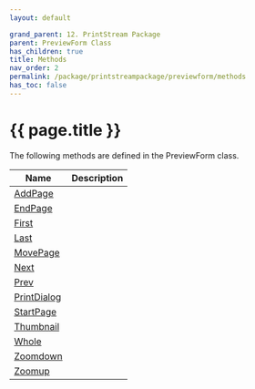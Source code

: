 ```yaml
---
layout: default

grand_parent: 12. PrintStream Package
parent: PreviewForm Class
has_children: true
title: Methods
nav_order: 2
permalink: /package/printstreampackage/previewform/methods
has_toc: false
---
```

# {{ page.title }}

The following methods are defined in the PreviewForm class.


|Name       |  Description |
|----------	|---------------|
|[AddPage](/package/printstreampackage/previewform/methods/addpage) | |
|[EndPage](/package/printstreampackage/previewform/methods/endpage) | |
|[First](/package/printstreampackage/previewform/methods/first) | |
|[Last](/package/printstreampackage/previewform/methods/last) | |
|[MovePage](/package/printstreampackage/previewform/methods/movepage) | |
|[Next](/package/printstreampackage/previewform/methods/next) | |
|[Prev](/package/printstreampackage/previewform/methods/prev) | |
|[PrintDialog](/package/printstreampackage/previewform/methods/printdialog) | |
|[StartPage](/package/printstreampackage/previewform/methods/startpage) | |
|[Thumbnail](/package/printstreampackage/previewform/methods/thumbnail) | |
|[Whole](/package/printstreampackage/previewform/methods/whole) | |
|[Zoomdown](/package/printstreampackage/previewform/methods/zoomdown) | |
|[Zoomup](/package/printstreampackage/previewform/methods/zoomup) | |